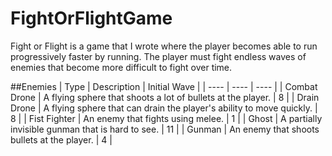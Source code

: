 # FightOrFlightGame
Fight or Flight is a game that I wrote where the player becomes able to run progressively faster by running. The player 
must fight endless waves of enemies that become more difficult to fight over time.

##Enemies
| Type | Description | Initial Wave |
| ---- | ---- | ---- |
| Combat Drone | A flying sphere that shoots a lot of bullets at the player. | 8 |
| Drain Drone | A flying sphere that can drain the player's ability to move quickly. | 8 |
| Fist Fighter | An enemy that fights using melee. | 1 |
| Ghost | A partially invisible gunman that is hard to see. | 11 |
| Gunman | An enemy that shoots bullets at the player. | 4 |
